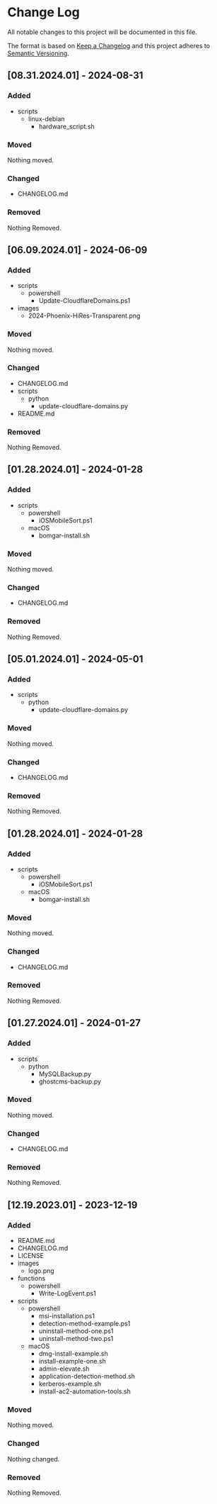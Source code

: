 # Change Log
All notable changes to this project will be documented in this file.
 
The format is based on [Keep a Changelog](http://keepachangelog.com/)
and this project adheres to [Semantic Versioning](http://semver.org/).

## [08.31.2024.01] - 2024-08-31

### Added
- scripts
  - linux-debian
    - hardware_script.sh

### Moved
Nothing moved.

### Changed
- CHANGELOG.md

### Removed
Nothing Removed.

## [06.09.2024.01] - 2024-06-09

### Added
- scripts
  - powershell
    - Update-CloudflareDomains.ps1
- images
  - 2024-Phoenix-HiRes-Transparent.png

### Moved
Nothing moved.

### Changed
- CHANGELOG.md
- scripts
  - python
    - update-cloudflare-domains.py
- README.md

### Removed
Nothing Removed.

## [01.28.2024.01] - 2024-01-28

### Added
- scripts
  - powershell
    - iOSMobileSort.ps1
  - macOS
    - bomgar-install.sh

### Moved
Nothing moved.

### Changed
- CHANGELOG.md

### Removed
Nothing Removed.

## [05.01.2024.01] - 2024-05-01

### Added
- scripts
  - python
    - update-cloudflare-domains.py

### Moved
Nothing moved.

### Changed
- CHANGELOG.md

### Removed
Nothing Removed.

## [01.28.2024.01] - 2024-01-28

### Added
- scripts
  - powershell
    - iOSMobileSort.ps1
  - macOS
    - bomgar-install.sh

### Moved
Nothing moved.

### Changed
- CHANGELOG.md

### Removed
Nothing Removed.

## [01.27.2024.01] - 2024-01-27

### Added
- scripts
  - python
    - MySQLBackup.py
    - ghostcms-backup.py

### Moved
Nothing moved.

### Changed
- CHANGELOG.md

### Removed
Nothing Removed.

## [12.19.2023.01] - 2023-12-19

### Added
- README.md
- CHANGELOG.md
- LICENSE
- images
  - logo.png
- functions
  - powershell
    - Write-LogEvent.ps1
- scripts
  - powershell
    - msi-installation.ps1
    - detection-method-example.ps1
    - uninstall-method-one.ps1
    - uninstall-method-two.ps1
  - macOS
    - dmg-install-example.sh
    - install-example-one.sh
    - admin-elevate.sh
    - application-detection-method.sh
    - kerberos-example.sh
    - install-ac2-automation-tools.sh

### Moved
Nothing moved.

### Changed
Nothing changed.

### Removed
Nothing Removed.

